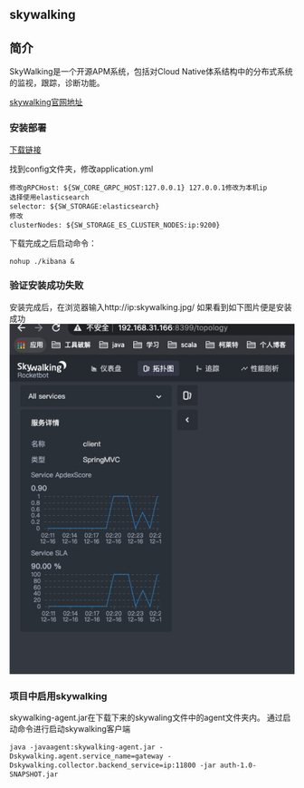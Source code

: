 skywalking
----------
## 简介

SkyWalking是一个开源APM系统，包括对Cloud Native体系结构中的分布式系统的监视，跟踪，诊断功能。

[skywalking官网地址](https://skywalking.apache.org/)
### 安装部署
[下载链接](https://www.elastic.co/cn/downloads/past-releases/kibana-6-2-4)

找到config文件夹，修改application.yml
```
修改gRPCHost: ${SW_CORE_GRPC_HOST:127.0.0.1} 127.0.0.1修改为本机ip
选择使用elasticsearch
selector: ${SW_STORAGE:elasticsearch}
修改
clusterNodes: ${SW_STORAGE_ES_CLUSTER_NODES:ip:9200}
```
下载完成之后启动命令：
```
nohup ./kibana &
```
### 验证安装成功失败
安装完成后，在浏览器输入http://ip:skywalking.jpg/
如果看到如下图片便是安装成功
![skywalking](img/skywalking.jpg)

### 项目中启用skywalking
skywalking-agent.jar在下载下来的skywaling文件中的agent文件夹内。
通过启动命令进行启动skywalking客户端

```
java -javaagent:skywalking-agent.jar -Dskywalking.agent.service_name=gateway -Dskywalking.collector.backend_service=ip:11800 -jar auth-1.0-SNAPSHOT.jar
```

